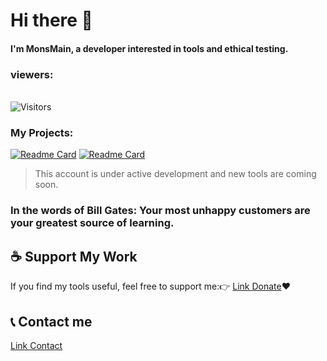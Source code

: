 # Hi there 👋

#### I'm MonsMain, a developer interested in tools and ethical testing.
</div> <h3>viewers:</h3> <br> <img src="https://profile-counter.glitch.me/monsmain/count.svg" alt="Visitors"><p align="center">

### My Projects:
[![Readme Card](https://github-readme-stats.vercel.app/api/pin/?username=monsmain&repo=sms-bomber-iran)](https://github.com/monsmain/sms-bomber-iran)
[![Readme Card](https://github-readme-stats.vercel.app/api/pin/?username=monsmain&repo=ighack)](https://github.com/monsmain/ighack)
> This account is under active development and new tools are coming soon.

### In the words of Bill Gates: Your most unhappy customers are your greatest source of learning.


## ☕ Support My Work

If you find my tools useful, feel free to support me:👉 [Link Donate](https://monsmain.carrd.co/)❤️

##  📞  Contact me

[Link Contact](https://monsmain.carrd.co/)
